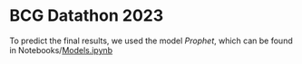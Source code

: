 # BCG Datathon 2023


To predict the final results, we used the model *Prophet*, which can be found in Notebooks/[Models.ipynb](https://github.com/pavelkurach/bcg-datathon-2023/blob/main/Notebooks/Models%20.ipynb)


